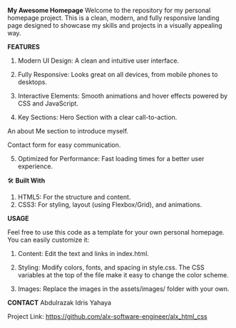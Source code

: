 **My Awesome Homepage**
Welcome to the repository for my personal homepage project. This is a clean, modern, and fully responsive landing page designed to showcase my skills and projects in a visually appealing way.

**FEATURES**

1. Modern UI Design: A clean and intuitive user interface.

2. Fully Responsive: Looks great on all devices, from mobile phones to desktops.

3. Interactive Elements: Smooth animations and hover effects powered by CSS and JavaScript.

4. Key Sections:
Hero Section with a clear call-to-action.  

An about Me section to introduce myself.    

Contact form for easy communication.

5. Optimized for Performance: Fast loading times for a better user experience.

🛠️ **Built With**

1. HTML5: For the structure and content.
2. CSS3: For styling, layout (using Flexbox/Grid), and animations.

**USAGE**

Feel free to use this code as a template for your own personal homepage. You can easily customize it:

1. Content: Edit the text and links in index.html.

2. Styling: Modify colors, fonts, and spacing in style.css. The CSS variables at the top of the file make it easy to change the color scheme.

3. Images: Replace the images in the assets/images/ folder with your own.

**CONTACT**
Abdulrazak Idris Yahaya

Project Link:
https://github.com/alx-software-engineer/alx_html_css